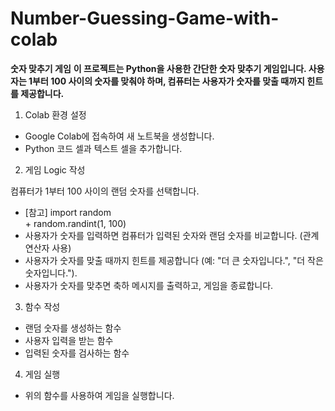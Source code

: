 # Number-Guessing-Game-with-colab

**숫자 맞추기 게임**
**이 프로젝트는 Python을 사용한 간단한 숫자 맞추기 게임입니다. 사용자는 1부터 100 사이의 숫자를 맞춰야 하며, 컴퓨터는 사용자가 숫자를 맞출 때까지 힌트를 제공합니다.**

1. Colab 환경 설정

+ Google Colab에 접속하여 새 노트북을 생성합니다.  
+ Python 코드 셀과 텍스트 셀을 추가합니다.  

2. 게임 Logic 작성  

컴퓨터가 1부터 100 사이의 랜덤 숫자를 선택합니다.  
 + [참고] import random  
            + random.randint(1, 100)  
+ 사용자가 숫자를 입력하면 컴퓨터가 입력된 숫자와 랜덤 숫자를 비교합니다. (관계 연산자 사용)  
+ 사용자가 숫자를 맞출 때까지 힌트를 제공합니다 (예: "더 큰 숫자입니다.", "더 작은 숫자입니다.").  
+ 사용자가 숫자를 맞추면 축하 메시지를 출력하고, 게임을 종료합니다.    

3. 함수 작성  

+ 랜덤 숫자를 생성하는 함수  
+ 사용자 입력을 받는 함수  
+ 입력된 숫자를 검사하는 함수

4. 게임 실행

+ 위의 함수를 사용하여 게임을 실행합니다.
